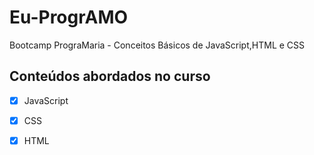 # Eu-ProgrAMO
Bootcamp PrograMaria - Conceitos Básicos de JavaScript,HTML e CSS  
## Conteúdos abordados no curso
 - [x]  JavaScript
 - [x]  CSS
 - [x]  HTML
 
